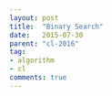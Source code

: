 ```yaml
---
layout: post
title:  "Binary Search"
date:   2015-07-30
parent: "cl-2016"
tag:
- algorithm
- cl
comments: true
---
```

